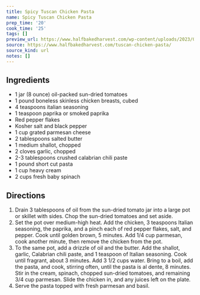 ```yaml
---
title: Spicy Tuscan Chicken Pasta
name: Spicy Tuscan Chicken Pasta
prep_time: '20'
cook_time: '25'
tags: []
preview_url: https://www.halfbakedharvest.com/wp-content/uploads/2023/02/Spicy-Tuscan-Chicken-Pasta-9.jpg
source: https://www.halfbakedharvest.com/tuscan-chicken-pasta/
source_kind: url
notes: []
---
```


## Ingredients
- 1 jar (8 ounce) oil-packed sun-dried tomatoes
- 1 pound boneless skinless chicken breasts, cubed
- 4 teaspoons italian seasoning
- 1 teaspoon paprika or smoked paprika
- Red pepper flakes
- Kosher salt and black pepper
- 1 cup grated parmesan cheese
- 2 tablespoons salted butter
- 1  medium shallot, chopped
- 2 cloves garlic, chopped
- 2-3 tablespoons crushed calabrian chili paste
- 1 pound short cut pasta
- 1 cup heavy cream
- 2 cups fresh baby spinach


## Directions
1. Drain 3 tablespoons of oil from the sun-dried tomato jar into a large pot or skillet with sides. Chop the sun-dried tomatoes and set aside.
2. Set the pot over medium-high heat. Add the chicken, 3 teaspoons Italian seasoning, the paprika, and a pinch each of red pepper flakes, salt, and pepper. Cook until golden brown, 5 minutes. Add 1/4 cup parmesan, cook another minute, then remove the chicken from the pot.
3. To the same pot, add a drizzle of oil and the butter. Add the shallot, garlic, Calabrian chili paste, and 1 teaspoon of Italian seasoning. Cook until fragrant, about 3 minutes. Add 3 1/2 cups water. Bring to a boil, add the pasta, and cook, stirring often, until the pasta is al dente, 8 minutes. Stir in the cream, spinach, chopped sun-dried tomatoes, and remaining 3/4 cup parmesan. Slide the chicken in, and any juices left on the plate.
4. Serve the pasta topped with fresh parmesan and basil.
